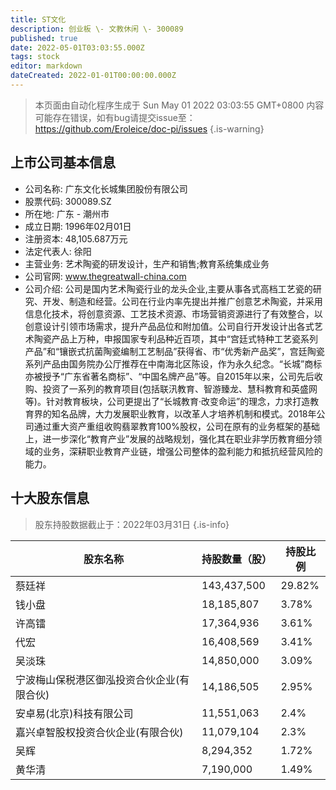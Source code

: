 ```yaml
---
title: ST文化
description: 创业板 \- 文教休闲 \- 300089
published: true
date: 2022-05-01T03:03:55.000Z
tags: stock
editor: markdown
dateCreated: 2022-01-01T00:00:00.000Z
---
```


> 本页面由自动化程序生成于 Sun May 01 2022 03:03:55 GMT+0800
> 内容可能存在错误，如有bug请提交issue至：https://github.com/Eroleice/doc-pi/issues
{.is-warning}

## 上市公司基本信息
- 公司名称: 广东文化长城集团股份有限公司
- 股票代码: 300089.SZ
- 所在地: 广东 - 潮州市
- 成立日期: 1996年02月01日
- 注册资本: 48,105.687万元
- 法定代表人: 徐阳
- 主营业务: 艺术陶瓷的研发设计，生产和销售;教育系统集成业务
- 公司官网: www.thegreatwall-china.com
- 公司介绍: 公司是国内艺术陶瓷行业的龙头企业,主要从事各式高档工艺瓷的研究、开发、制造和经营。公司在行业内率先提出并推广创意艺术陶瓷，并采用信息化技术，将创意资源、工艺技术资源、市场营销资源进行了有效整合，以创意设计引领市场需求，提升产品品位和附加值。公司自行开发设计出各式艺术陶瓷产品上万种，申报国家专利品种近百项，其中“宫廷式特种工艺瓷系列产品”和“镶嵌式抗菌陶瓷编制工艺制品”获得省、市“优秀新产品奖”，宫廷陶瓷系列产品由国务院办公厅推荐在中南海北区陈设，作为永久纪念。“长城”商标亦被授予“广东省著名商标”、“中国名牌产品”等。自2015年以来，公司先后收购、投资了一系列的教育项目(包括联汛教育、智游臻龙、慧科教育和英盛网等)。针对教育板块，公司更提出了“长城教育·改变命运”的理念，力求打造教育界的知名品牌，大力发展职业教育，以改革人才培养机制和模式。2018年公司通过重大资产重组收购翡翠教育100%股权，公司在原有的业务框架的基础上，进一步深化“教育产业”发展的战略规划，强化其在职业非学历教育细分领域的业务，深耕职业教育产业链，增强公司整体的盈利能力和抵抗经营风险的能力。


## 十大股东信息
> 股东持股数据截止于：2022年03月31日
{.is-info}

| 股东名称 | 持股数量（股） | 持股比例 |
| --- | --- | --- |
| 蔡廷祥 | 143,437,500 | 29.82% |
| 钱小盘 | 18,185,807 | 3.78% |
| 许高镭 | 17,364,936 | 3.61% |
| 代宏 | 16,408,569 | 3.41% |
| 吴淡珠 | 14,850,000 | 3.09% |
| 宁波梅山保税港区御泓投资合伙企业(有限合伙) | 14,186,505 | 2.95% |
| 安卓易(北京)科技有限公司 | 11,551,063 | 2.4% |
| 嘉兴卓智股权投资合伙企业(有限合伙) | 11,079,104 | 2.3% |
| 吴辉 | 8,294,352 | 1.72% |
| 黄华清 | 7,190,000 | 1.49% |




